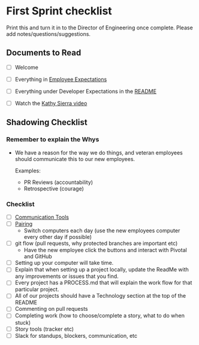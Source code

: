 # First Sprint checklist

Print this and turn it in to the Director of Engineering once complete. Please add notes/questions/suggestions.

## Documents to Read

- [ ] Welcome
- [ ] Everything in [Employee Expectations](../employee_expectations)
- [ ] Everything under Developer Expectations in the [README](README.md)
- [ ] Watch the [Kathy Sierra video](https://github.com/RadialDevGroup/Policy/wiki/Learning)


## Shadowing Checklist

### Remember to explain the Whys
  - We have a reason for the way we do things, and veteran employees should communicate this to our new employees.

    Examples:
    - PR Reviews (accountability)
    - Retrospective (courage)

### Checklist

- [ ] [Communication Tools](https://docs.google.com/document/d/1jjlUXsVssPEoVgEOp6yfIxurOLf0AtNGGMbM2pxNfjA/edit)
- [ ] [Pairing](https://github.com/RadialDevGroup/Policy/wiki/Pairing)
  - Switch computers each day (use the new employees computer every other day if possible)
- [ ] git flow (pull requests, why protected branches are important etc)
  - Have the new employee click the buttons and interact with Pivotal and GitHub
- [ ] Setting up your computer will take time.
- [ ] Explain that when setting up a project locally, update the ReadMe with any improvements or issues that you find.
- [ ] Every project has a PROCESS.md that will explain the work flow for that particular project.
- [ ] All of our projects should have a Technology section at the top of the README
- [ ] Commenting on pull requests
- [ ] Completing work (how to choose/complete a story, what to do when stuck)
- [ ] Story tools (tracker etc)
- [ ] Slack for standups, blockers, communication, etc
